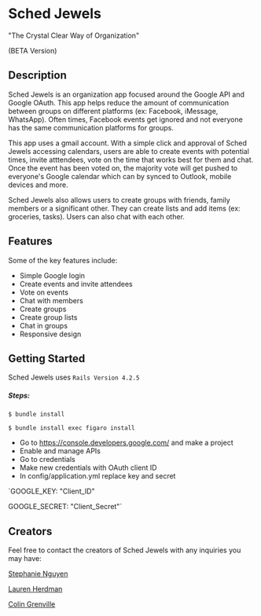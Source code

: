# Sched Jewels

"The Crystal Clear Way of Organization"

(BETA Version)

## Description

Sched Jewels is an organization app focused around the Google API and Google OAuth. This app helps reduce the amount of communication between groups on different platforms (ex: Facebook, iMessage, WhatsApp). Often times, Facebook events get ignored and not everyone has the same communication platforms for groups.

This app uses a gmail account. With a simple click and approval of Sched Jewels accessing calendars, users are able to create events with potential times, invite atttendees, vote on the time that works best for them and chat. Once the event has been voted on, the majority vote will get pushed to everyone's Google calendar which can by synced to Outlook, mobile devices and more.

Sched Jewels also allows users to create groups with friends, family members or a significant other. They can create lists and add items (ex: groceries, tasks). Users can also chat with each other.

## Features

Some of the key features include:
- Simple Google login
- Create events and invite attendees
- Vote on events
- Chat with members
- Create groups
- Create group lists
- Chat in groups
- Responsive design

## Getting Started

Sched Jewels uses `Rails Version 4.2.5`

##### Steps:

`$ bundle install`

`$ bundle install exec figaro install`

- Go to https://console.developers.google.com/ and make a project
- Enable and manage APIs
- Go to credentials
- Make new credentials with OAuth client ID
- In config/application.yml replace key and secret

`GOOGLE_KEY: "Client_ID"

GOOGLE_SECRET: "Client_Secret"`

## Creators

Feel free to contact the creators of Sched Jewels with any inquiries you may have:

[Stephanie Nguyen](http://www.stephthi.com/)

[Lauren Herdman](http://www.laurenherdman.com/)

[Colin Grenville](http://www.colingrenville.com/)

